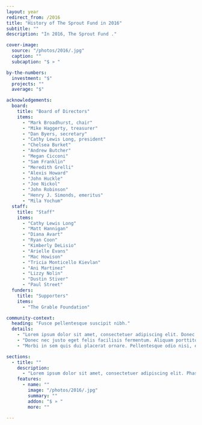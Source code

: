 ```yaml
---
layout: year
redirect_from: /2016
title: "History of The Sprout Fund in 2016"
subtitle: ""
description: "In 2016, The Sprout Fund ."

cover-image:
  source: "/photos/2016/.jpg"
  caption: ""
  subcaption: "$ » "

by-the-numbers:
  investment: "$"
  projects: ""
  average: "$"

acknowledgements:
  board:
    title: "Board of Directors"
    items:
      - "Mark Broadhurst, chair"
      - "Mike Haggerty, treasurer"
      - "Dan Byers, secretary"
      - "Cathy Lewis Long, president"
      - "Chelsea Burket"
      - "Andrew Butcher"
      - "Megan Cicconi"
      - "Sam Franklin"
      - "Meredith Grelli"
      - "Alexis Howard"
      - "John Huckle"
      - "Joe Nickol"
      - "John Robinson"
      - "Henry J. Simonds, emeritus"
      - "Mila Yochum"
  staff:
    title: "Staff"
    items:
      - "Cathy Lewis Long"
      - "Matt Hannigan"
      - "Diana Avart"
      - "Ryan Coon"
      - "Kimberly DeLisio"
      - "Arielle Evans"
      - "Mac Howison"
      - "Tricia Monticello Kievlan"
      - "Ani Martinez"
      - "Lizzy Nolin"
      - "Dustin Stiver"
      - "Paul Street"
  funders:
    title: "Supporters"
    items:
      - "The Grable Foundation"

community-context:
  heading: "Fusce pellentesque suscipit nibh."
  details:
    - "Lorem ipsum dolor sit amet, consectetuer adipiscing elit. Donec odio. Quisque volutpat mattis eros. Nullam malesuada erat ut turpis. Suspendisse urna nibh, viverra non, semper suscipit, posuere a, pede."
    - "Donec nec justo eget felis facilisis fermentum. Aliquam porttitor mauris sit amet orci. Aenean dignissim pellentesque felis."
    - "Morbi in sem quis dui placerat ornare. Pellentesque odio nisi, euismod in, pharetra a, ultricies in, diam. Sed arcu. Cras consequat."

sections:
  - title: ""
    description:
      - "Lorem ipsum dolor sit amet, consectetuer adipiscing elit. Phasellus hendrerit. Pellentesque aliquet nibh nec urna. In nisi neque, aliquet vel, dapibus id, mattis vel, nisi. Sed pretium, ligula sollicitudin laoreet viverra, tortor libero sodales leo, eget blandit nunc tortor eu nibh."
    features:
      - name: ""
        image: "/photos/2016/.jpg"
        summary: ""
        addon: "$ » "
        more: ""

---
```

